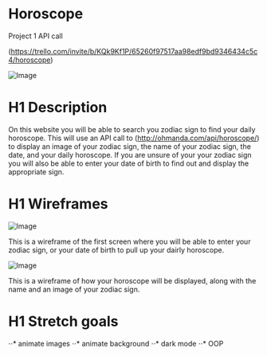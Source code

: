 # Horoscope
Project 1 API call

(https://trello.com/invite/b/KQk9Kf1P/65260f97517aa98edf9bd9346434c5c4/horoscope)

![Image](https://thehowler.org/wp-content/uploads/2019/11/horoscope-graphic-900x607.png)

# H1 Description

On this website you will be able to search you zodiac sign to find your daily horoscope. This will use an API call to (http://ohmanda.com/api/horoscope/) to display an image of your zodiac sign, the name of your zodiac sign, the date, and your daily horoscope. If you are unsure of your your zodiac sign you will also be able to enter your date of birth to find out and display the appropriate sign. 

# H1 Wireframes

![Image](https://tinypic.host/images/2022/10/14/Screen-Shot-2022-10-13-at-6.44.24-PM.png)

This is a wireframe of the first screen where you will be able to enter your zodiac sign, or your date of birth to pull up your dairly horoscope. 

![Image](https://tinypic.host/images/2022/10/14/Screen-Shot-2022-10-13-at-6.38.49-PM.png)

This is a wireframe of how your horoscope will be displayed, along with the name and an image of your zodiac sign.

# H1 Stretch goals

⋅⋅* animate images
⋅⋅* animate background
⋅⋅* dark mode 
⋅⋅* OOP
